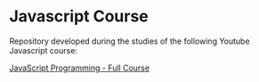 # Javascript Course

Repository developed during the studies of the following Youtube Javascript course:

[JavaScript Programming - Full Course](https://youtu.be/jS4aFq5-91M)
